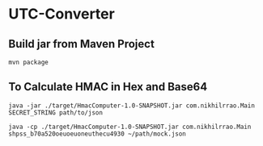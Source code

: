 # UTC-Converter

## Build jar from Maven Project
```
mvn package
```

## To Calculate HMAC in Hex and Base64

```
java -jar ./target/HmacComputer-1.0-SNAPSHOT.jar com.nikhilrrao.Main SECRET_STRING path/to/json
```

```
java -cp ./target/HmacComputer-1.0-SNAPSHOT.jar com.nikhilrrao.Main shpss_b70a520oeuoeuoneuthecu4930 ~/path/mock.json
```
